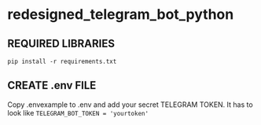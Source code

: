 # redesigned_telegram_bot_python

## REQUIRED LIBRARIES
``pip install -r requirements.txt``

## CREATE .env FILE
Copy .envexample to .env and add your secret TELEGRAM TOKEN.
It has to look like ``TELEGRAM_BOT_TOKEN = 'yourtoken'``